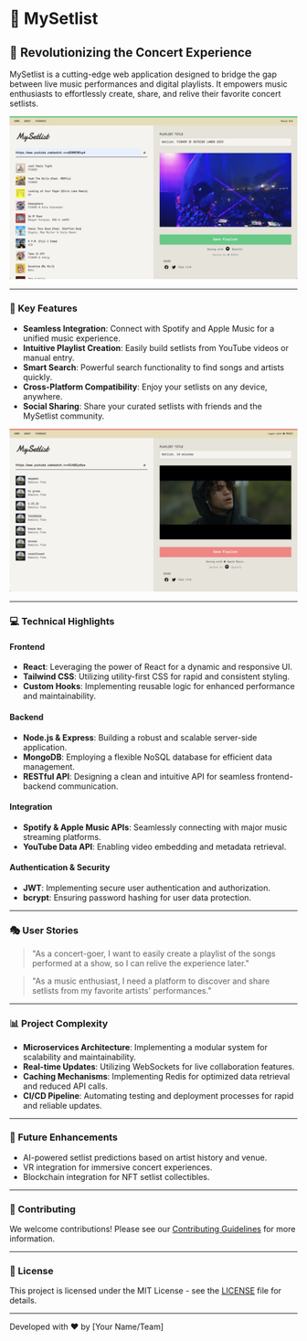 # 🎵 MySetlist

## 🚀 Revolutionizing the Concert Experience

MySetlist is a cutting-edge web application designed to bridge the gap between live music performances and digital playlists. It empowers music enthusiasts to effortlessly create, share, and relive their favorite concert setlists.

![MySetlist Screenshot 1](./screenshots/mysetlist-screenshot-1.png)

---

### 🌟 Key Features

- **Seamless Integration**: Connect with Spotify and Apple Music for a unified music experience.
- **Intuitive Playlist Creation**: Easily build setlists from YouTube videos or manual entry.
- **Smart Search**: Powerful search functionality to find songs and artists quickly.
- **Cross-Platform Compatibility**: Enjoy your setlists on any device, anywhere.
- **Social Sharing**: Share your curated setlists with friends and the MySetlist community.

![MySetlist Screenshot 2](./screenshots/mysetlist-screenshot-2.png)

---

### 💻 Technical Highlights

#### Frontend
- **React**: Leveraging the power of React for a dynamic and responsive UI.
- **Tailwind CSS**: Utilizing utility-first CSS for rapid and consistent styling.
- **Custom Hooks**: Implementing reusable logic for enhanced performance and maintainability.

#### Backend
- **Node.js & Express**: Building a robust and scalable server-side application.
- **MongoDB**: Employing a flexible NoSQL database for efficient data management.
- **RESTful API**: Designing a clean and intuitive API for seamless frontend-backend communication.

#### Integration
- **Spotify & Apple Music APIs**: Seamlessly connecting with major music streaming platforms.
- **YouTube Data API**: Enabling video embedding and metadata retrieval.

#### Authentication & Security
- **JWT**: Implementing secure user authentication and authorization.
- **bcrypt**: Ensuring password hashing for user data protection.

---

### 🎭 User Stories

> "As a concert-goer, I want to easily create a playlist of the songs performed at a show, so I can relive the experience later."

> "As a music enthusiast, I need a platform to discover and share setlists from my favorite artists' performances."

---

### 📊 Project Complexity

- **Microservices Architecture**: Implementing a modular system for scalability and maintainability.
- **Real-time Updates**: Utilizing WebSockets for live collaboration features.
- **Caching Mechanisms**: Implementing Redis for optimized data retrieval and reduced API calls.
- **CI/CD Pipeline**: Automating testing and deployment processes for rapid and reliable updates.

---

### 🔮 Future Enhancements

- AI-powered setlist predictions based on artist history and venue.
- VR integration for immersive concert experiences.
- Blockchain integration for NFT setlist collectibles.

---

### 🤝 Contributing

We welcome contributions! Please see our [Contributing Guidelines](CONTRIBUTING.md) for more information.

---

### 📜 License

This project is licensed under the MIT License - see the [LICENSE](LICENSE) file for details.

---

Developed with ❤️ by [Your Name/Team]

